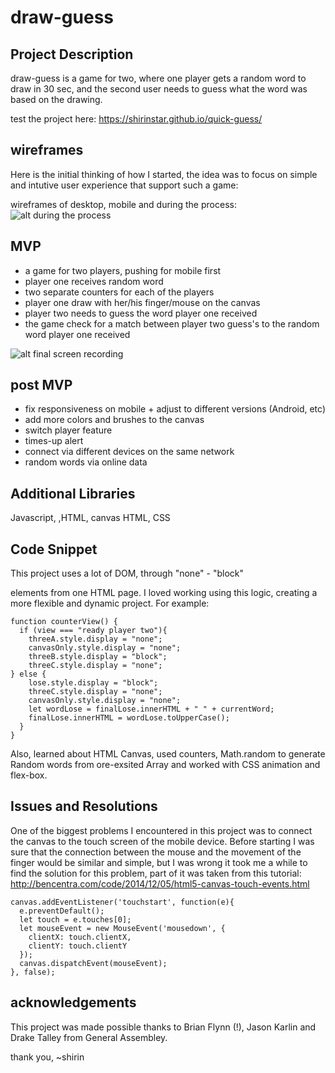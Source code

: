 # draw-guess
## Project Description
draw-guess is a game for two, where one player gets a random word to draw in 30 sec, and the second user needs to guess what the word was based on the drawing. 

test the project here: https://shirinstar.github.io/quick-guess/

## wireframes
Here is the initial thinking of how I started, the idea was to focus on simple and intutive user experience that support such a game:

wireframes of desktop, mobile and during the process: 
![alt during the process](https://i.imgur.com/5GOZSE8.png)

## MVP
- a game for two players, pushing for mobile first
- player one receives random word
- two separate counters for each of the players
- player one draw with her/his finger/mouse on the canvas
- player two needs to guess the word player one received
- the game check for a match between player two guess's to the random word player one received

![alt final screen recording](https://i.imgur.com/SlpiY8u.gif)

## post MVP
- fix responsiveness on mobile + adjust to different versions (Android, etc)
- add more colors and brushes to the canvas
- switch player feature
- times-up alert
- connect via different devices on the same network
- random words via online data

## Additional Libraries
Javascript, ,HTML, canvas HTML, CSS

## Code Snippet
This project uses a lot of DOM, through "none" - "block" <div> elements from one HTML page. I loved working using this logic, creating a more flexible and dynamic project. For example:
```
function counterView() {
  if (view === "ready player two"){
    threeA.style.display = "none";
    canvasOnly.style.display = "none";
    threeB.style.display = "block";
    threeC.style.display = "none";
} else {
    lose.style.display = "block";
    threeC.style.display = "none";
    canvasOnly.style.display = "none";
    let wordLose = finalLose.innerHTML + " " + currentWord;
    finalLose.innerHTML = wordLose.toUpperCase();
  }
}
```
 Also, learned about HTML Canvas, used counters, Math.random to generate Random words from ore-exsited Array and worked with CSS animation and flex-box.   

## Issues and Resolutions
One of the biggest problems I encountered in this project was to connect the canvas to the touch screen of the mobile device. Before starting I was sure that the connection between the mouse and the movement of the finger would be similar and simple, but I was wrong it took me a while to find the solution for this problem, part of it was taken from this tutorial: http://bencentra.com/code/2014/12/05/html5-canvas-touch-events.html
```
canvas.addEventListener('touchstart', function(e){
  e.preventDefault();
  let touch = e.touches[0];
  let mouseEvent = new MouseEvent('mousedown', {
    clientX: touch.clientX,
    clientY: touch.clientY
  });
  canvas.dispatchEvent(mouseEvent);
}, false);
```

## acknowledgements
This project was made possible thanks to Brian Flynn (!), Jason Karlin and Drake Talley from General Assembley. 

thank you, 
~shirin
